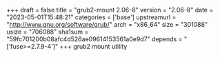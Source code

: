 +++
draft = false
title = "grub2-mount 2.06-8"
version = "2.06-8"
date = "2023-05-01T15:48:21"
categories = ['base']
upstreamurl = "http://www.gnu.org/software/grub/"
arch = "x86_64"
size = "301088"
usize = "706088"
sha1sum = "59fc701200b08afc4d526ae09614153561a0e9d7"
depends = "['fuse>=2.7.9-4']"
+++
grub2 mount utility